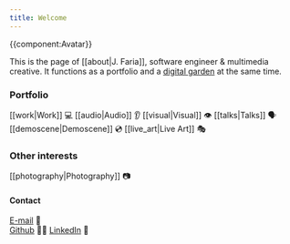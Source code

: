 ```yaml
---
title: Welcome
---
```

{{component:Avatar}}

This is the page of [[about|J. Faria]], software engineer & multimedia creative.
It functions as a portfolio and a [digital garden](https://github.com/MaggieAppleton/digital-gardeners#theory-philosophy-and-navel-gazing) at the same time.
### Portfolio
[[work|Work]] 💻
[[audio|Audio]] 👂️
[[visual|Visual]] 👁️ 
[[talks|Talks]] 🗣️
[[demoscene|Demoscene]] 💿
[[live_art|Live Art]] 🎭️

### Other interests
[[photography|Photography]] 📷

#### Contact
[E-mail](mailto://joaormfaria@gmail.com) 📧   
[Github](https://www.github.com/anticore) 👩‍💻 
[LinkedIn](https://linkedin.com/in/joao-rm-faria) 💼
